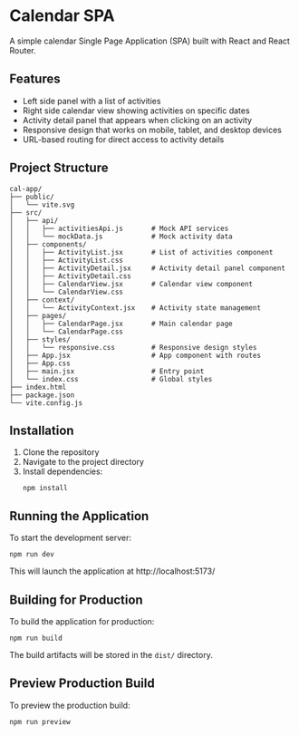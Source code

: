 # Calendar SPA

A simple calendar Single Page Application (SPA) built with React and React Router.

## Features

- Left side panel with a list of activities
- Right side calendar view showing activities on specific dates
- Activity detail panel that appears when clicking on an activity
- Responsive design that works on mobile, tablet, and desktop devices
- URL-based routing for direct access to activity details

## Project Structure

```
cal-app/
├── public/
│   └── vite.svg
├── src/
│   ├── api/
│   │   ├── activitiesApi.js       # Mock API services
│   │   └── mockData.js            # Mock activity data
│   ├── components/
│   │   ├── ActivityList.jsx       # List of activities component
│   │   ├── ActivityList.css
│   │   ├── ActivityDetail.jsx     # Activity detail panel component
│   │   ├── ActivityDetail.css
│   │   ├── CalendarView.jsx       # Calendar view component
│   │   └── CalendarView.css
│   ├── context/
│   │   └── ActivityContext.jsx    # Activity state management
│   ├── pages/
│   │   ├── CalendarPage.jsx       # Main calendar page
│   │   └── CalendarPage.css
│   ├── styles/
│   │   └── responsive.css         # Responsive design styles
│   ├── App.jsx                    # App component with routes
│   ├── App.css
│   ├── main.jsx                   # Entry point
│   └── index.css                  # Global styles
├── index.html
├── package.json
└── vite.config.js
```

## Installation

1. Clone the repository
2. Navigate to the project directory
3. Install dependencies:
   ```
   npm install
   ```

## Running the Application

To start the development server:

```
npm run dev
```

This will launch the application at http://localhost:5173/

## Building for Production

To build the application for production:

```
npm run build
```

The build artifacts will be stored in the `dist/` directory.

## Preview Production Build

To preview the production build:

```
npm run preview
```
